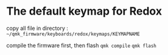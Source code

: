 # The default keymap for Redox

copy all file in directory :
`~/qmk_firmware/keyboards/redox/keymaps/KEYMAPNAME`

compile the firmware first, then flash
`qmk compile`
`qmk flash`
